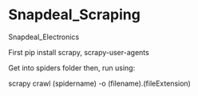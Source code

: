 # Snapdeal_Scraping
Snapdeal_Electronics

First pip install scrapy, scrapy-user-agents

Get into spiders folder then, run using:

scrapy crawl (spidername) -o (filename).(fileExtension)
